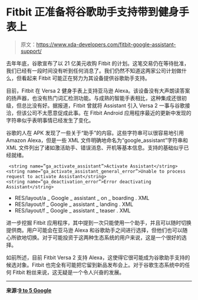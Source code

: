 # Fitbit 正准备将谷歌助手支持带到健身手表上

> 原文：<https://www.xda-developers.com/fitbit-google-assistant-support/>

去年年底，谷歌宣布了以 21 亿美元收购 Fitbit 的计划。这笔交易仍在等待批准，我们已经有一段时间没有听到任何消息了。我们仍然不知道这两家公司计划做什么，但看起来 Fitbit 可能正在努力为其设备提供谷歌助手支持。

目前，Fitbit 在 Versa 2 健身手表上支持亚马逊 Alexa。该设备没有大声朗读答案的扬声器，也没有热门词汇检测功能。与成熟的智能手表相比，这种集成还很初级，但总比没有好。据报道，Fitbit 曾就将 Assistant 引入 Versa 2 一事与谷歌接洽，但该公司不太愿意促成此事。在 Fitbit Android 应用程序最近的更新中发现的字符串似乎表明事情已经发生了变化。

谷歌的人在 APK 发现了一些关于“助手”的内容。这些字符串可以很容易地引用 Amazon Alexa，但是一些 XML 文件明确地命名为“google_assistant”字符串和 XML 文件列出了诸如激活助手、错误消息、开机等基本信息。支持的基础似乎已经就绪。

```
 <string name=”ga_activate_assistant”>Activate Assistant</string>
<string name=”ga_activate_assistant_general_error”>Unable to process request to activate Assistant</string>
<string name=”ga_deactivation_error”>Error deactivating Assistant</string> 
```

*   RES/layout/a _ Google _ assistant _ on _ boarding . XML
*   RES/layout/f _ Google _ assistant _ landing . XML
*   RES/layout/f _ Google _ assistant _ teaser . XML

进一步挖掘 Fitbit 应用程序，其中提到一次只能使用一个助手，并且可以随时切换提供商。用户可能会在亚马逊 Alexa 和谷歌助手之间进行选择，但他们也可以随心所欲地切换。对于可能投资于这两种生态系统的用户来说，这是一个很好的选择。

如前所述，目前 Fitbit Versa 2 支持 Alexa，这使得它很可能成为谷歌助手支持的候选对象。Fitbit 也完全有可能把它留到新品发布会上。对于谷歌生态系统中的任何 Fitbit 粉丝来说，这无疑是一个令人兴奋的发展。

* * *

**来源:[9 to 5 Google](https://9to5google.com/2020/06/11/google-assistant-fitbit-support/)**